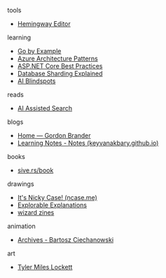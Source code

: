 ---
---

tools 
- [Hemingway Editor](https://hemingwayapp.com/)

learning 
- [Go by Example](https://gobyexample.com/)
- [Azure Architecture Patterns](https://learn.microsoft.com/en-us/azure/architecture/patterns/) 
- [ASP.NET Core Best Practices](https://learn.microsoft.com/en-us/aspnet/core/fundamentals/best-practices?view=aspnetcore-9.0)
- [Database Sharding Explained](https://architecturenotes.co/p/database-sharding-explained)
- [AI Blindspots](https://ezyang.github.io/ai-blindspots/)

reads 
- [AI Assisted Search](https://simonwillison.net/2025/Apr/21/ai-assisted-search/)

blogs 
- [Home — Gordon Brander](https://gordonbrander.com/)
- [Learning Notes - Notes (keyvanakbary.github.io)](https://keyvanakbary.github.io/learning-notes/)

books
- [sive.rs/book](https://sive.rs/book)

drawings
- [It's Nicky Case! (ncase.me)](https://ncase.me/)
- [Explorable Explanations](https://explorabl.es/)
- [wizard zines](https://wizardzines.com/)

animation
- [Archives - Bartosz Ciechanowski](https://ciechanow.ski/archives/)

art
- [Tyler Miles Lockett](https://www.tylermileslockett.com/)
